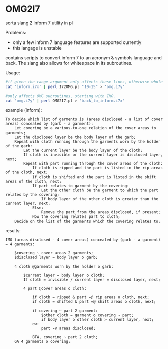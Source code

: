 # OMG2I7
sorta slang 2 inform 7 utility in pl

Problems:
* only a few inform 7 language features are supported currently
* this langage is unstable

contains scripts to convert inform 7 to an acronym & symbols language and back.
The slang also allows for whitespace in its subroutines.

Usage:

```sh
#if given the range argument only affects these lines, otherwise whole document.
cat 'inform.i7x' | perl I72OMG.pl "10-15" > 'omg.i7y'

#only affects OMG subroutines, starting with IMO.
cat 'omg.i7y' | perl OMG2I7.pl > 'back_to_inform.i7x'
```
example (inform):

```inform
To decide which list of garments is (areas disclosed - a list of cover areas) concealed by (garb - a garment):
	Let covering be a various-to-one relation of the cover areas to garments;
	Let the disclosed layer be the body layer of the garb;
	Repeat with cloth running through the garments worn by the holder of the garb:
		Let the current layer be the body layer of the cloth;
		If cloth is invisible or the current layer is disclosed layer, next;
		Repeat with part running through the cover areas of the cloth:
			If cloth is ripped and the part is listed in the rip areas of the cloth, next;
			If cloth is shifted and the part is listed in the shift areas of the cloth, next;
			If part relates to garment by the covering:
				Let the other cloth be the garment to which the part relates by the covering;
				If body layer of the other cloth is greater than the current layer, next;
			Else:
				Remove the part from the areas disclosed, if present;
			Now the covering relates part to cloth;
	Decide on the list of the garments which the covering relates to;
```

results:
```
IMO (areas disclosed - 4 cover areas) concealed by (garb - a garment) = 4 garments:

	$covering ~ cover areas 2 garments;
	$disclosed layer = body layer o garb;

	4 cloth @garments worn by the holder o garb:

		$current layer = body layer o cloth;
		If cloth = invisible / current layer = disclosed layer, next;

		4 part @cover areas o cloth:

			if cloth = ripped & part =@ rip areas o cloth, next;
			if cloth = shifted & part =@ shift areas o cloth, next;

			if covering ~ part 2 garment:
				$other cloth = garment o covering ~ part;
				if body layer o other cloth > current layer, next;
			ow:
				part -@ areas disclosed;

			BTW, covering ~ part 2 cloth;
	GA 4 garments o covering;
```


